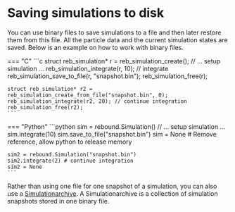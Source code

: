# Saving simulations to disk
You can use binary files to save simulations to a file and then later restore them from this file.
All the particle data and the current simulation states are saved. 
Below is an example on how to work with binary files.

=== "C"
    ```c
    struct reb_simulation* r = reb_simulation_create();
    // ... setup simulation ...
    reb_simulation_integrate(r, 10); // integrate 
    reb_simulation_save_to_file(r, "snapshot.bin");
    reb_simulation_free(r); 

    struct reb_simulation* r2 = reb_simulation_create_from_file("snapshot.bin", 0);
    reb_simulation_integrate(r2, 20); // continue integration
    reb_simulation_free(r2); 
    ```

=== "Python"
    ```python
    sim = rebound.Simulation()
    // ... setup simulation ...
    sim.integrate(10)
    sim.save_to_file("snapshot.bin")
    sim = None # Remove reference, allow python to release memory

    sim2 = rebound.Simulation("snapshot.bin")
    sim2.integrate(2) # continue integration
    sim2 = None 
    ```

Rather than using one file for one snapshot of a simulation, you can also use a [Simulationarchive](simulationarchive.md).
A Simulationarchive is a collection of simulation snapshots stored in one binary file. 



